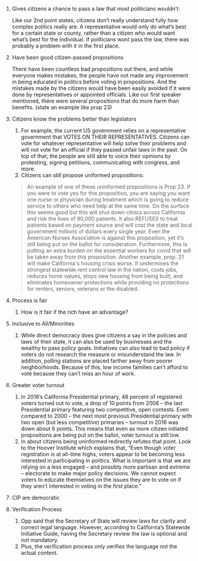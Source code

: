 1. Gives citizens a chance to pass a law that most politicians wouldn’t:

    Like our 2nd point states, citizens don’t really understand fully how complex politics really are. A representative would only do what’s best for a certain state or county, rather than a citizen who would want what’s best for the individual. If politicians wont pass the law, there was probably a problem with it in the first place. 

2. Have been good citizen-passed propositions

    There have been countless bad propositions out there, and while everyone makes mistakes, the people have not made any improvement in being educated in politics before voting in propositions. And the mistakes made by the citizens would have been easily avoided if it were done by representatives or appointed officials. Like our first speaker mentioned, there were several propositions that do more harm than benefits. (state an example like prop 23)

3. Citizens know the problems better than legislators
   1. For example, the current US government relies on a representative government that VOTES ON THEIR REPRESENTATIVES. Citizens can vote for whatever representative will help solve their problems and will not vote for an official if they passed unfair laws in the past. On top of that, the people are still able to voice their opinions by protesting, signing petitions, communicating with congress, and more. 
   2. Citizens can still propose uniformed propositions:
   > An example of one of these uninformed propositions is Prop 23. If you were to vote yes for this proposition, you are saying you want one nurse or physician during treatment which is going to reduce service to others who need help at the same time. On the surface this seems good but this will shut down clinics across California and risk the lives of 80,000 patients. It also REFUSES to treat patients based on payment source and will cost the state and local government millions of dollars every single year. Even the American Nurses Association is against this proposition, yet it’s still being put on the ballot for consideration. Furthermore, this is putting an extra burden on the essential workers for covid that will be taken away from this proposition. 
   > Another example, prop. 21 will make California's housing crisis worse. It undermines the strongest statewide rent control law in the nation, costs jobs, reduces home values, stops new housing from being built, and eliminates homeowner protections while providing no protections for renters, seniors, veterans or the disabled. 

4. Process is fair
   1. How is it fair if the rich have an advantage? 

5. Inclusive to All/Minorities
   1. While direct democracy does give citizens a say in the policies and laws of their state, it can also be used by businesses and the wealthy to pass policy goals. Initiatives can also lead to bad policy if voters do not research the measure or misunderstand the law. In addition, polling stations are placed farther away from poorer neighborhoods. Because of this, low income families can’t afford to vote because they can’t miss an hour of work.

6. Greater voter turnout
   1. In 2016’s California Presidential primary, 48 percent of registered voters turned out to vote, a drop of 10 points from 2008 – the last Presidential primary featuring two competitive, open contests. Even compared to 2000 – the next most previous Presidential primary with two open (but less competitive) primaries – turnout in 2016 was down about 6 points. This means that even as more citizen initiated propositions are being put on the ballot, voter turnout is still low.
   2. In about citizens being uninformed redirectly refutes that point. Look to the Hoover Institute which explains that, “Even though voter registration is at all-time highs, voters appear to be becoming less interested in participating in politics. What is important is that we are relying on a less engaged – and possibly more partisan and extreme – electorate to make major policy decisions.  We cannot expect voters to educate themselves on the issues they are to vote on if they aren’t interested in voting in the first place.”

7. CIP are democratic

8. Verification Process
   1. Opp said that the Secretary of State will review laws for clarity and correct legal language. However, according to California’s Statewide Initiative Guide, having the Secretary review the law is optional and not mandatory.
   2. Plus, the verification process only verifies the language not the actual content.
